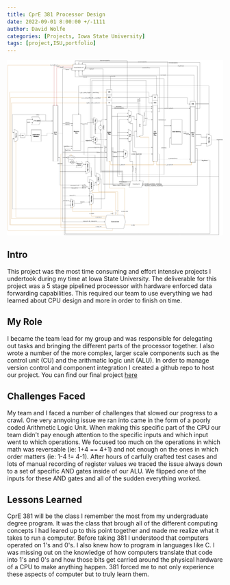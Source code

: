 ```yaml
---
title: CprE 381 Processor Design
date: 2022-09-01 8:00:00 +/-1111
author: David Wolfe
categories: [Projects, Iowa State University]
tags: [project,ISU,portfolio] 
---
```

![Processor Diagram](/images/381/hw.png)
## Intro
This project was the most time consuming and effort intensive projects I undertook during my time at Iowa State University. The deliverable for this project was a 5 stage pipelined proceessor with hardware enforced data forwarding capabilities. This required our team to use everything we had learned about CPU design and more in order to finish on time.

## My Role
I became the team lead for my group and was responsible for delegating out tasks and bringing the different parts of the processor together. I also wrote a number of the more complex, larger scale components such as the control unit (CU) and the arithmatic logic unit (ALU). In order to manage version control and component integration I created a github repo to host our project. You can find our final project [here](https://github.com/dwolfe884/381processor)

## Challenges Faced
My team and I faced a number of challenges that slowed our progress to a crawl. One very annyoing issue we ran into came in the form of a poorly coded Arithmetic Logic Unit. When making this specific part of the CPU our team didn't pay enough attention to the specific inputs and which input went to which operations. We focused too much on the operations in which math was reversable (ie: 1+4 == 4+1) and not enough on the ones in which order matters (ie: 1-4 != 4-1). After hours of carfully crafted test cases and lots of manual recording of register values we traced the issue always down to a set of specific AND gates inside of our ALU. We flipped one of the inputs for these AND gates and all of the sudden everything worked.

## Lessons Learned
CprE 381 will be the class I remember the most from my undergraduate degree program. It was the class that brough all of the different computing concepts I had leared up to this point together and made me realize what it takes to run a computer. Before taking 381 I understood that computers operated on 1's and 0's. I also knew how to program in languages like C. I was missing out on the knowledge of how computers translate that code into 1's and 0's and how those bits get carried around the physical hardware of a CPU to make anything happen. 381 forced me to not only experience these aspects of computer but to truly learn them.
